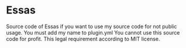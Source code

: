 # Essas
  Source code of Essas if you want to use my source code for not public usage. You must add my name to plugin.yml
  You cannot use this source code for profit.
  This legal requirement according to MIT license.

